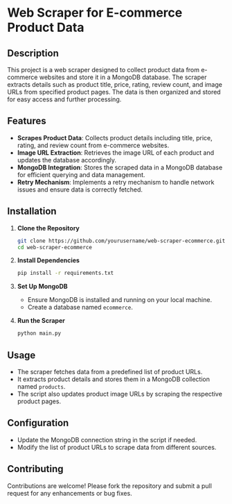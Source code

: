 # Web Scraper for E-commerce Product Data

## Description

This project is a web scraper designed to collect product data from e-commerce websites and store it in a MongoDB database. The scraper extracts details such as product title, price, rating, review count, and image URLs from specified product pages. The data is then organized and stored for easy access and further processing.

## Features

- **Scrapes Product Data**: Collects product details including title, price, rating, and review count from e-commerce websites.
- **Image URL Extraction**: Retrieves the image URL of each product and updates the database accordingly.
- **MongoDB Integration**: Stores the scraped data in a MongoDB database for efficient querying and data management.
- **Retry Mechanism**: Implements a retry mechanism to handle network issues and ensure data is correctly fetched.

## Installation

1. **Clone the Repository**
    ```bash
    git clone https://github.com/yourusername/web-scraper-ecommerce.git
    cd web-scraper-ecommerce
    ```

2. **Install Dependencies**
    ```bash
    pip install -r requirements.txt
    ```

3. **Set Up MongoDB**
    - Ensure MongoDB is installed and running on your local machine.
    - Create a database named `ecommerce`.

4. **Run the Scraper**
    ```bash
    python main.py
    ```

## Usage

- The scraper fetches data from a predefined list of product URLs.
- It extracts product details and stores them in a MongoDB collection named `products`.
- The script also updates product image URLs by scraping the respective product pages.

## Configuration

- Update the MongoDB connection string in the script if needed.
- Modify the list of product URLs to scrape data from different sources.

## Contributing

Contributions are welcome! Please fork the repository and submit a pull request for any enhancements or bug fixes.



